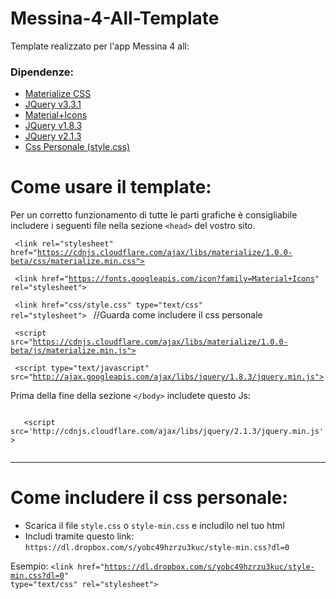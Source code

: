 # Messina-4-All-Template
Template realizzato per l'app Messina 4 all:

<h3>Dipendenze:</h3>
<ul>
  <li><a href="https://materializecss.com/">Materialize CSS</a></li>
  <li><a href="http://jquery.com/download/">JQuery v3.3.1</a></li>
  <li><a href="https://fonts.googleapis.com/icon?family=Material+Icons">Material+Icons</a></li>
  <li><a href="http://ajax.googleapis.com/ajax/libs/jquery/1.8.3/jquery.min.js">JQuery v1.8.3</a></li>
  <li><a href="http://cdnjs.cloudflare.com/ajax/libs/jquery/2.1.3/jquery.min.js">JQuery v2.1.3</a></li>
  <li><a href="https://dl.dropbox.com/s/yobc49hzrzu3kuc/style-min.css?dl=0">Css Personale (style.css)</a></li>
  </ul>
  

# Come usare il template:

Per un corretto funzionamento di tutte le parti grafiche è consigliabile includere 
i seguenti file nella sezione <code>&lt;head></code> del vostro sito.


<code>  &lt;link rel="stylesheet" href="https://cdnjs.cloudflare.com/ajax/libs/materialize/1.0.0-beta/css/materialize.min.css"></code>
  
<code> &lt;link href="https://fonts.googleapis.com/icon?family=Material+Icons" rel="stylesheet"> </code>
   
<code> &lt;link href="css/style.css" type="text/css" rel="stylesheet"> </code> //Guarda come includere il css personale 
   
<code> &lt;script src="https://cdnjs.cloudflare.com/ajax/libs/materialize/1.0.0-beta/js/materialize.min.js"></script></code>

<code> &lt;script type="text/javascript" src="http://ajax.googleapis.com/ajax/libs/jquery/1.8.3/jquery.min.js"></script></code>

  
 Prima della fine della sezione <code>&lt;/body></code> includete questo Js:
 
 <code>
   &lt;script src='http://cdnjs.cloudflare.com/ajax/libs/jquery/2.1.3/jquery.min.js'></script>
  </code>
  
  
------------------------------------------------------------------------------------------------------------------------------------------



# Come includere il css personale:

<ul>
<li>Scarica il file <code>style.css</code> o <code>style-min.css</code> e includilo nel tuo html</li>
  <li>Includi tramite questo link: <code>https://dl.dropbox.com/s/yobc49hzrzu3kuc/style-min.css?dl=0</code></li>
  </ul>
  
  Esempio: <code>&lt;link href="https://dl.dropbox.com/s/yobc49hzrzu3kuc/style-min.css?dl=0" type="text/css" rel="stylesheet"></code>
  
  
